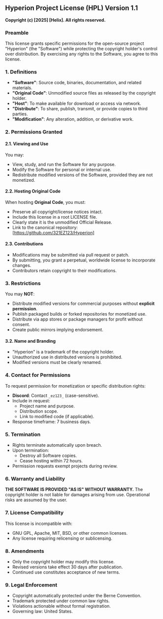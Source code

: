 ## Hyperion Project License (HPL) Version 1.1  
**Copyright (c) [2025] [Helix]. All rights reserved.**  

### Preamble  
This license grants specific permissions for the open-source project "Hyperion" (the "Software") while protecting the copyright holder's control over distribution. By exercising any rights to the Software, you agree to this license.

### 1. Definitions  
- **"Software"**: Source code, binaries, documentation, and related materials.  
- **"Original Code"**: Unmodified source files as released by the copyright holder.  
- **"Host"**: To make available for download or access via network.  
- **"Distribute"**: To share, publish, transmit, or provide copies to third parties.  
- **"Modification"**: Any alteration, addition, or derivative work.  

### 2. Permissions Granted  
#### 2.1. Viewing and Use  
You may:  
- View, study, and run the Software for any purpose.  
- Modify the Software for personal or internal use.  
- Redistribute modified versions of the Software, provided they are not monetized.  

#### 2.2. Hosting Original Code  
When hosting **Original Code**, you must:  
- Preserve all copyright/license notices intact.  
- Include this license in a root LICENSE file.  
- Clearly state it is the unmodified Official Release.  
- Link to the canonical repository: [https://github.com/321EZ123/Hyperion]  

#### 2.3. Contributions  
- Modifications may be submitted via pull request or patch.  
- By submitting, you grant a perpetual, worldwide license to incorporate changes.  
- Contributors retain copyright to their modifications.  

### 3. Restrictions  
You may **NOT**:  
- Distribute modified versions for commercial purposes without **explicit permission**.  
- Publish packaged builds or forked repositories for monetized use.  
- Distribute via app stores or package managers for profit without consent.  
- Create public mirrors implying endorsement.  

#### 3.2. Name and Branding  
- "Hyperion" is a trademark of the copyright holder.  
- Unauthorized use in distributed versions is prohibited.  
- Modified versions must be clearly renamed.  

### 4. Contact for Permissions  
To request permission for monetization or specific distribution rights:  
- **Discord**: Contact `_ez123_` (case-sensitive).  
- Include in request:  
  - Project name and purpose.  
  - Distribution scope.  
  - Link to modified code (if applicable).  
- Response timeframe: 7 business days.  

### 5. Termination  
- Rights terminate automatically upon breach.  
- Upon termination:  
  - Destroy all Software copies.  
  - Cease hosting within 72 hours.  
- Permission requests exempt projects during review.  

### 6. Warranty and Liability  
**THE SOFTWARE IS PROVIDED "AS IS" WITHOUT WARRANTY.** The copyright holder is not liable for damages arising from use. Operational risks are assumed by the user.

### 7. License Compatibility  
This license is incompatible with:  
- GNU GPL, Apache, MIT, BSD, or other common licenses.  
- Any license requiring relicensing or sublicensing.  

### 8. Amendments  
- Only the copyright holder may modify this license.  
- Revised versions take effect 30 days after publication.  
- Continued use constitutes acceptance of new terms.  

### 9. Legal Enforcement  
- Copyright automatically protected under the Berne Convention.  
- Trademark protected under common law rights.  
- Violations actionable without formal registration.  
- Governing law: United States.
